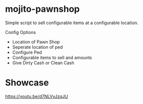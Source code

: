 # mojito-pawnshop
Simple script to sell configurable items at a configurable location.

Config Options
- Location of Pawn Shop
- Seperate location of ped
- Configure Ped
- Configurable items to sell and amounts
- Give Dirty Cash or Clean Cash

# Showcase 

https://youtu.be/d7NLVvJzqJU
